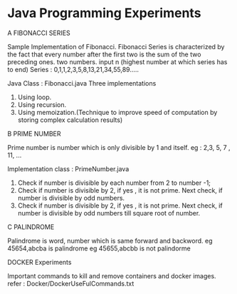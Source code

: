 # Java Programming Experiments 

A FIBONACCI SERIES

Sample Implementation of Fibonacci. Fibonacci Series is characterized by the fact that
every number after the first two is the sum of the two preceding ones. two
numbers. input n (highest number at which series has to end) Series :
0,1,1,2,3,5,8,13,21,34,55,89..... 

Java Class : Fibonacci.java
Three implementations 
1. Using loop. 
2. Using recursion. 
3. Using memoization.(Technique to improve speed of
   computation by storing complex calculation results)
   


B PRIME NUMBER

Prime number is number which is only divisible by 1 and itself.
eg : 2,3, 5, 7 , 11, ...

Implementation class : PrimeNumber.java

1. Check if number is divisible by each number from 2 to number -1;
2. Check if number is divisible by 2, if yes , it is not prime. 
	Next check, if number is divisible by odd numbers.
3. Check if number is divisible by 2, if yes , it is not prime. 
	Next check, if number is divisible by odd numbers till square root of number.
	
	
C PALINDROME
  
  Palindrome is word, number which is same forward and backword.
  eg 45654,abcba  is palindrome
  eg 45655,abcbb is not palindorme
  
  
  
  
  
  
  
  
DOCKER Experiments

Important commands to kill and remove containers and docker images.
refer : Docker/DockerUseFulCommands.txt


